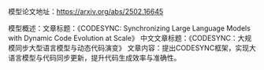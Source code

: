 模型论文地址：https://arxiv.org/abs/2502.16645

模型概述：文章标题：《CODESYNC: Synchronizing Large Language Models with Dynamic Code Evolution at Scale》
中文文章标题：《CODESYNC：大规模同步大型语言模型与动态代码演变》
文章内容：提出CODESYNC框架，实现大语言模型与代码同步更新，提升代码生成效率与准确性。
